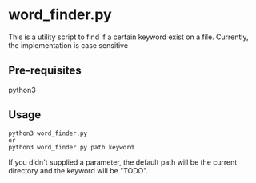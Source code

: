 # word_finder.py

This is a utility script to find if a certain keyword exist on a file. Currently, the implementation is case sensitive

## Pre-requisites

python3

## Usage

```
python3 word_finder.py
or
python3 word_finder.py path keyword
```
If you didn't supplied a parameter, the default path will be the current directory and the keyword will be "TODO".
